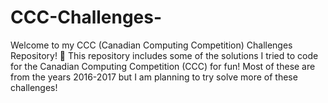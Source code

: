 # CCC-Challenges-
Welcome to my CCC (Canadian Computing Competition) Challenges Repository! 🎉  This repository includes some of the solutions I tried to code for the Canadian Computing Competition (CCC) for fun! 
Most of these are from the years 2016-2017 but I am planning to try solve more of these challenges!
